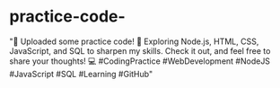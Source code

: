 # practice-code-
"📝 Uploaded some practice code! 🚀 Exploring Node.js, HTML, CSS, JavaScript, and SQL to sharpen my skills. Check it out, and feel free to share your thoughts! 💻 #CodingPractice #WebDevelopment #NodeJS #JavaScript #SQL #Learning #GitHub"
